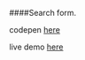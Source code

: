 ####Search form.

codepen [here](http://codepen.io/NataTek/pen/mOoqvW)

live demo [here](https://moderntek.github.io/mdForms/search/index.html)